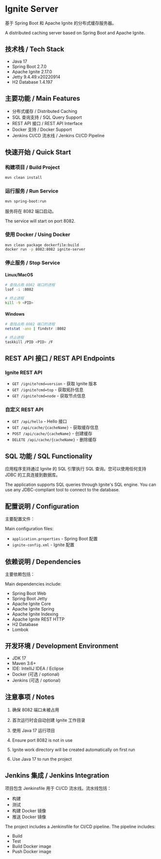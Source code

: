  # Ignite Server

基于 Spring Boot 和 Apache Ignite 的分布式缓存服务器。

A distributed caching server based on Spring Boot and Apache Ignite.

## 技术栈 / Tech Stack

- Java 17
- Spring Boot 2.7.0
- Apache Ignite 2.17.0
- Jetty 9.4.49.v20220914
- H2 Database 1.4.197

## 主要功能 / Main Features

- 分布式缓存 / Distributed Caching
- SQL 查询支持 / SQL Query Support
- REST API 接口 / REST API Interface
- Docker 支持 / Docker Support
- Jenkins CI/CD 流水线 / Jenkins CI/CD Pipeline

## 快速开始 / Quick Start

### 构建项目 / Build Project

```bash
mvn clean install
```

### 运行服务 / Run Service

```bash
mvn spring-boot:run
```

服务将在 8082 端口启动。

The service will start on port 8082.

### 使用 Docker / Using Docker

```bash
mvn clean package dockerfile:build
docker run -p 8082:8082 ignite-server
```

### 停止服务 / Stop Service

#### Linux/MacOS

```bash
# 查找占用 8082 端口的进程
lsof -i :8082

# 终止进程
kill -9 <PID>
```

#### Windows

```bash
# 查找占用 8082 端口的进程
netstat -ano | findstr :8082

# 终止进程
taskkill /PID <PID> /F
```

## REST API 接口 / REST API Endpoints

### Ignite REST API

- `GET /ignite?cmd=version` - 获取 Ignite 版本
- `GET /ignite?cmd=top` - 获取拓扑信息
- `GET /ignite?cmd=node` - 获取节点信息

### 自定义 REST API

- `GET /api/hello` - Hello 接口
- `GET /api/cache/{cacheName}` - 获取缓存信息
- `POST /api/cache/{cacheName}` - 创建缓存
- `DELETE /api/cache/{cacheName}` - 删除缓存

## SQL 功能 / SQL Functionality

应用程序支持通过 Ignite 的 SQL 引擎执行 SQL 查询。您可以使用任何支持 JDBC 的工具连接到数据库。

The application supports SQL queries through Ignite's SQL engine. You can use any JDBC-compliant tool to connect to the database.

## 配置说明 / Configuration

主要配置文件：

Main configuration files:

- `application.properties` - Spring Boot 配置
- `ignite-config.xml` - Ignite 配置

## 依赖说明 / Dependencies

主要依赖包括：

Main dependencies include:

- Spring Boot Web
- Spring Boot Jetty
- Apache Ignite Core
- Apache Ignite Spring
- Apache Ignite Indexing
- Apache Ignite REST HTTP
- H2 Database
- Lombok

## 开发环境 / Development Environment

- JDK 17
- Maven 3.6+
- IDE: IntelliJ IDEA / Eclipse
- Docker (可选 / optional)
- Jenkins (可选 / optional)

## 注意事项 / Notes

1. 确保 8082 端口未被占用
2. 首次运行时会自动创建 Ignite 工作目录
3. 使用 Java 17 运行项目

1. Ensure port 8082 is not in use
2. Ignite work directory will be created automatically on first run
3. Use Java 17 to run the project

## Jenkins 集成 / Jenkins Integration

项目包含 Jenkinsfile 用于 CI/CD 流水线。流水线包括：
- 构建
- 测试
- 构建 Docker 镜像
- 推送 Docker 镜像

The project includes a Jenkinsfile for CI/CD pipeline. The pipeline includes:
- Build
- Test
- Build Docker image
- Push Docker image